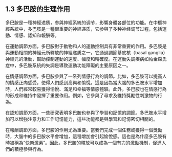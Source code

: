 ## 1.3 多巴胺的生理作用

多巴胺是一種神經递质，参與神經系統的调节，影響身體各部位的功能。在中樞神經系統中，多巴胺是一種很重要的神經递质，它参與了多种神经调节过程，包括運動、情感、認知和報酬等。

在運動調節方面，多巴胺對于動物和人的運動控制具有非常重要的作用。多巴胺是與運動相關的神經元所釋放的神經递质之一，它通過調節基底核（basal ganglia）神經元的活動，幫助控制運動的速度、幅度和精確度。在運動失調疾病如帕金森氏症中，多巴胺系統的失調是導致運動功能障礙的主要原因之一。

在情感調節方面，多巴胺參與了一系列情感行為的調節。比如，多巴胺可以提高人的情感正向感受，使得人們感到高興和愉悅。這是因為當大腦的多巴胺水平增加時，人們經常較易獲得愉悅、滿足和幸福等情感體驗。此外，多巴胺也在情感行為的形成和維持中發揮了重要作用。例如，它參與了尋求及維持獎勵性刺激物的行為。

在認知調節方面，一些研究表明多巴胺也參與了學習和記憶的調節。多巴胺水平增加可以增強注意力和工作記憶能力，這些功能都是與學習和記憶密切相關的。

在報酬調節方面，多巴胺的作用尤為重要。當我們完成一個任務或獲得一個獎勵時，大腦中的多巴胺水平會增加，這種增加會引起愉悅感。這也是為什麼多巴胺有時被稱為“快樂激素”。因此，多巴胺的釋放可以成為一個有力的激勵機制，促進人們的積極參與行為。